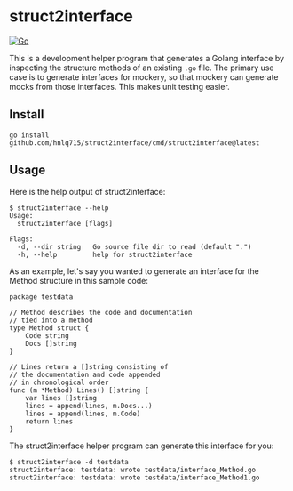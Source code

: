 # struct2interface

[![Go](https://github.com/hnlq715/struct2interface/actions/workflows/go.yml/badge.svg)](https://github.com/hnlq715/struct2interface/actions/workflows/go.yml)

This is a development helper program that generates a Golang interface by inspecting
the structure methods of an existing `.go` file. The primary use case is to generate
interfaces for mockery, so that mockery can generate mocks from those interfaces. This
makes unit testing easier.

## Install

```
go install github.com/hnlq715/struct2interface/cmd/struct2interface@latest
```

## Usage

Here is the help output of struct2interface:

```
$ struct2interface --help
Usage:
  struct2interface [flags]

Flags:
  -d, --dir string   Go source file dir to read (default ".")
  -h, --help         help for struct2interface
```

As an example, let's say you wanted to generate an interface for the Method structure
in this sample code:

```
package testdata

// Method describes the code and documentation
// tied into a method
type Method struct {
	Code string
	Docs []string
}

// Lines return a []string consisting of
// the documentation and code appended
// in chronological order
func (m *Method) Lines() []string {
	var lines []string
	lines = append(lines, m.Docs...)
	lines = append(lines, m.Code)
	return lines
}
```

The struct2interface helper program can generate this interface for you:

```
$ struct2interface -d testdata
struct2interface: testdata: wrote testdata/interface_Method.go
struct2interface: testdata: wrote testdata/interface_Method1.go
```
